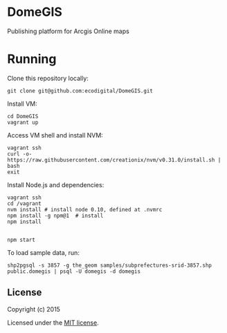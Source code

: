 # DomeGIS

Publishing platform for Arcgis Online maps

# Running

Clone this repository locally:

    git clone git@github.com:ecodigital/DomeGIS.git

Install VM:

    cd DomeGIS
    vagrant up

Access VM shell and install NVM:

    vagrant ssh
    curl -o- https://raw.githubusercontent.com/creationix/nvm/v0.31.0/install.sh | bash
    exit

Install Node.js and dependencies:

    vagrant ssh
    cd /vagrant
    nvm install # install node 0.10, defined at .nvmrc
    npm install -g npm@1  # install
    npm install


    npm start

To load sample data, run:

    shp2pgsql -s 3857 -g the_geom samples/subprefectures-srid-3857.shp public.domegis | psql -U domegis -d domegis


## License

Copyright (c) 2015

Licensed under the [MIT license](LICENSE).
